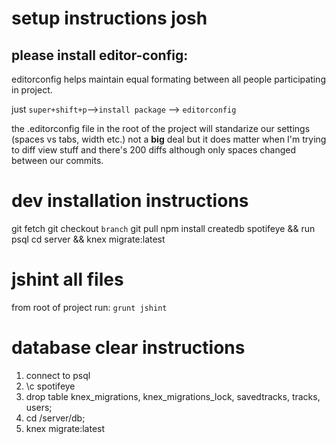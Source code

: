 # setup instructions josh #

## please install editor-config:
editorconfig helps maintain equal formating between all people participating in project.

just `super+shift+p`-->`install package` --> `editorconfig`

the .editorconfig file in the root of the project will standarize our settings (spaces vs tabs, width etc.)
not a __big__ deal but it does matter when I'm trying to diff view stuff and there's 200 diffs although only spaces changed between 
our commits.


# dev installation instructions
git fetch
git checkout `branch`
git pull
npm install
createdb spotifeye && run psql
cd server && knex migrate:latest

# jshint all files
from root of project run:
`grunt jshint`

# database clear instructions
1. connect to psql
2. \c spotifeye
3. drop table knex_migrations, knex_migrations_lock, savedtracks, tracks, users;
4. cd /server/db;
5. knex migrate:latest

